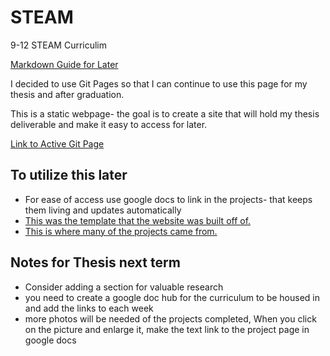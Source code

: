# STEAM
9-12 STEAM Curriculim

[Markdown Guide for Later](https://www.markdownguide.org/basic-syntax)

I decided to use Git Pages so that I can continue to use this page for my thesis and after graduation. 

This is a static webpage- the goal is to create a site that will hold my thesis deliverable and make it easy to access for later. 

[Link to Active Git Page](https://roseda1318.github.io/STEAM/#)

## To utilize this later
- For ease of access use google docs to link in the projects- that keeps them living and updates automatically
- [This was the template that the website was built off of.](https://www.w3schools.com/w3css/tryit.asp?filename=tryw3css_templates_interior_design&stacked=h)
- [This is where many of the projects came from.](https://www.instructables.com/)

## Notes for Thesis next term

- Consider adding a section for valuable research
- you need to create a google doc hub for the curriculum to be housed in and add the links to each week
- more photos will be needed of the projects completed, When you click on the picture and enlarge it, make the text link to the project page in google docs

